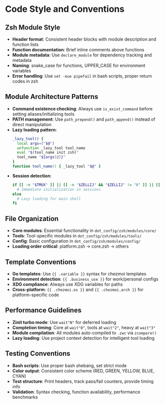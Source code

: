 # Code Style and Conventions

## Zsh Module Style

- **Header format**: Consistent header blocks with module description and function lists
- **Function documentation**: Brief inline comments above functions
- **Module metadata**: Use `declare_module` for dependency tracking and metadata
- **Naming**: snake_case for functions, UPPER_CASE for environment variables
- **Error handling**: Use `set -euo pipefail` in bash scripts, proper return codes in zsh

## Module Architecture Patterns

- **Command existence checking**: Always use `is_exist_command` before setting aliases/initializing tools
- **PATH management**: Use `path_prepend()` and `path_append()` instead of direct manipulation
- **Lazy loading pattern**:
  ```zsh
  _lazy_tool() {
    local args=("$@")
    unfunction _lazy_tool tool_name
    eval "$(tool_name init zsh)"
    tool_name "${args[@]}"
  }
  function tool_name() { _lazy_tool "$@" }
  ```
- **Session detection**:
  ```zsh
  if [[ -n "$TMUX" ]] || [[ -n "$ZELLIJ" && "$ZELLIJ" != "0" ]] || [[ "${SHLVL:-1}" -gt 2 ]]; then
    # Immediate initialization in sessions
  else
    # Lazy loading for main shell
  fi
  ```

## File Organization

- **Core modules**: Essential functionality in `dot_config/zsh/modules/core/`
- **Tools**: Tool-specific modules in `dot_config/zsh/modules/tools/`
- **Config**: Basic configuration in `dot_config/zsh/modules/config/`
- **Loading order critical**: platform.zsh → core.zsh → others

## Template Conventions

- **Go templates**: Use `{{ .variable }}` syntax for chezmoi templates
- **Environment detection**: `{{ .business_use }}` for work/personal configs
- **XDG compliance**: Always use XDG variables for paths
- **Cross-platform**: `{{ .chezmoi.os }}` and `{{ .chezmoi.arch }}` for platform-specific code

## Performance Guidelines

- **Zinit turbo mode**: Use `wait"N"` for deferred loading
- **Completion timing**: Core at `wait"0"`, tools at `wait"2"`, heavy at `wait"3"`
- **Module compilation**: All modules auto-compiled to `.zwc` via `zcompare()`
- **Lazy loading**: Use project context detection for intelligent tool loading

## Testing Conventions

- **Bash scripts**: Use proper bash shebang, set strict mode
- **Color output**: Consistent color scheme (RED, GREEN, YELLOW, BLUE, CYAN)
- **Test structure**: Print headers, track pass/fail counters, provide timing info
- **Validation**: Syntax checking, function availability, performance benchmarks
